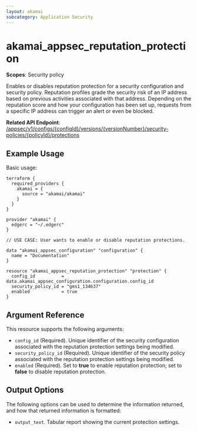 ```yaml
---
layout: akamai
subcategory: Application Security
---
```


# akamai_appsec_reputation_protection

**Scopes**: Security policy

Enables or disables reputation protection for a security configuration and security policy.
Reputation profiles grade the security risk of an IP address based on previous activities associated with that address.
Depending on the reputation score and how your configuration has been set up, requests from a specific IP address can trigger an alert or even be blocked.

**Related API Endpoint**: [/appsec/v1/configs/{configId}/versions/{versionNumber}/security-policies/{policyId}/protections](https://techdocs.akamai.com/application-security/reference/put-policy-protections)

## Example Usage

Basic usage:

```
terraform {
  required_providers {
    akamai = {
      source = "akamai/akamai"
    }
  }
}

provider "akamai" {
  edgerc = "~/.edgerc"
}

// USE CASE: User wants to enable or disable reputation protections.

data "akamai_appsec_configuration" "configuration" {
  name = "Documentation"
}

resource "akamai_appsec_reputation_protection" "protection" {
  config_id          = data.akamai_appsec_configuration.configuration.config_id
  security_policy_id = "gms1_134637"
  enabled            = true
}
```

## Argument Reference

This resource supports the following arguments:

- `config_id` (Required). Unique identifier of the security configuration associated with the reputation protection settings being modified.
- `security_policy_id` (Required). Unique identifier of the security policy associated with the reputation protection settings being modified.
- `enabled` (Required). Set to **true** to enable reputation protection; set to **false** to disable reputation protection.

## Output Options

The following options can be used to determine the information returned, and how that returned information is formatted:

- `output_text`. Tabular report showing the current protection settings.